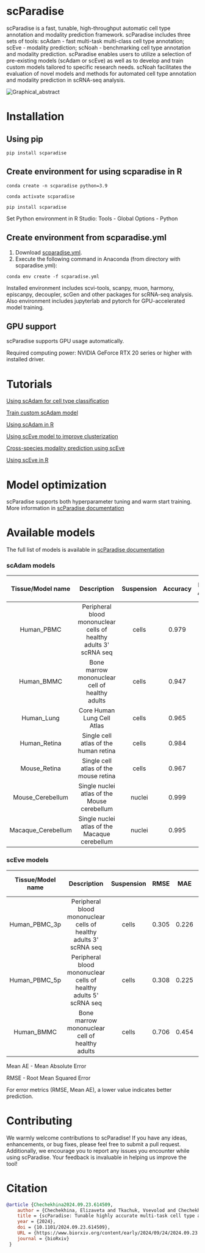 # scParadise
scParadise is a fast, tunable, high-throughput automatic cell type annotation and modality prediction framework. scParadise includes three sets of tools: scAdam - fast multi-task multi-class cell type annotation; scEve - modality prediction; scNoah - benchmarking cell type annotation and modality prediction. scParadise enables users to utilize a selection of pre-existing models (scAdam or scEve) as well as to develop and train custom models tailored to specific research needs. scNoah facilitates the evaluation of novel models and methods for automated cell type annotation and modality prediction in scRNA-seq analysis.

![Graphical_abstract](https://github.com/user-attachments/assets/ccfc8fba-5eee-42c4-8486-3b5416bb4bd4)

# Installation
## Using pip
```console
pip install scparadise
```
## Create environment for using scparadise in R
```console
conda create -n scparadise python=3.9
```
```console
conda activate scparadise
```
```console
pip install scparadise
```
Set Python environment in R Studio: Tools - Global Options - Python

## Create environment from scparadise.yml
1) Download [scparadise.yml](https://github.com/Chechekhins/scParadise/blob/main/scparadise.yml). 
2) Execute the following command in Anaconda (from directory with scparadise.yml):
```console
conda env create -f scparadise.yml
```
Installed environment includes scvi-tools, scanpy, muon, harmony, episcanpy, decoupler, scGen and other packages for scRNA-seq analysis.
Also environment includes jupyterlab and pytorch for GPU-accelerated model training.  

## GPU support
scParadise supports GPU usage automatically.

Required computing power: NVIDIA GeForce RTX 20 series or higher with installed driver.

# Tutorials

[Using scAdam for cell type classification](https://github.com/Chechekhins/scParadise/blob/main/scripts_package/scAdam_predict.ipynb)

[Train custom scAdam model](https://github.com/Chechekhins/scParadise/blob/main/docs/tutorials/notebooks/scAdam/scAdam_train.ipynb)

[Using scAdam in R](https://github.com/Chechekhins/scParadise/blob/main/docs/tutorials/notebooks/scAdam/R_scAdam_predict.R)

[Using scEve model to improve clusterization](https://github.com/Chechekhins/scParadise/blob/main/docs/tutorials/notebooks/scEve/scEVE_clusterization.ipynb)

[Cross-species modality prediction using scEve](https://github.com/Chechekhins/scParadise/blob/main/docs/tutorials/notebooks/scEve/Cross-species%20modality%20prediction%20using%20scEve.ipynb)

[Using scEve in R](https://github.com/Chechekhins/scParadise/blob/main/docs/tutorials/notebooks/scEve/scEve_predict_R.R)

# Model optimization

scParadise supports both hyperparameter tuning and warm start training.
More information in [scParadise documentation](https://scparadise.readthedocs.io/en/latest/)

# Available models
The full list of models is available in [scParadise documentation](https://scparadise.readthedocs.io/en/latest/models/index.html)
### scAdam models
| Tissue/Model name | Description | Suspension | Accuracy | Balanced Accuracy | Number of Levels |
| :---: | :---: | :---: | :---: | :---: | :---: |
| Human_PBMC  | Peripheral blood mononuclear cells of healthy adults 3' scRNA seq  | cells | 0.979 | 0.979 | 3 | 
| Human_BMMC  | Bone marrow mononuclear cell of healthy adults  | cells | 0.947 | 0.942 | 3 | 
| Human_Lung  | Core Human Lung Cell Atlas | cells | 0.965 | 0.964 | 5 | 
| Human_Retina  | Single cell atlas of the human retina | cells | 0.984 | 0.979 | 4 | 
| Mouse_Retina  | Single cell atlas of the mouse retina | cells | 0.967 | 0.960 | 4 | 
| Mouse_Cerebellum  | Single nuclei atlas of the Mouse cerebellum | nuclei | 0.999 | 0.999 | 2 | 
| Macaque_Cerebellum  | Single nuclei atlas of the Macaque cerebellum | nuclei | 0.995 | 0.994 | 2 | 

### scEve models
| Tissue/Model name | Description | Suspension | RMSE | MAE | Number of Proteins |
| :---: | :---: | :---: | :---: | :---: | :---: |
| Human_PBMC_3p  | Peripheral blood mononuclear cells of healthy adults 3' scRNA seq  | cells | 0.305 | 0.226 | 224 | 
| Human_PBMC_5p  | Peripheral blood mononuclear cells of healthy adults 5' scRNA seq  | cells | 0.308 | 0.225 | 54 | 
| Human_BMMC  | Bone marrow mononuclear cell of healthy adults  | cells | 0.706 | 0.454 | 134 | 

Mean AE - Mean Absolute Error

RMSE - Root Mean Squared Error

For error metrics (RMSE, Mean AE), a lower value indicates better prediction.

# Contributing

We warmly welcome contributions to scParadise! If you have any ideas, enhancements, or bug fixes, please feel free to submit a pull request. Additionally, we encourage you to report any issues you encounter while using scParadise. Your feedback is invaluable in helping us improve the tool!

# Citation
```bibtex
@article {Chechekhina2024.09.23.614509,
	author = {Chechekhina, Elizaveta and Tkachuk, Vsevolod and Chechekhin, Vadim},
	title = {scParadise: Tunable highly accurate multi-task cell type annotation and surface protein abundance prediction},
	year = {2024},
	doi = {10.1101/2024.09.23.614509},
	URL = {https://www.biorxiv.org/content/early/2024/09/24/2024.09.23.614509},
	journal = {bioRxiv}
 }
```
 
